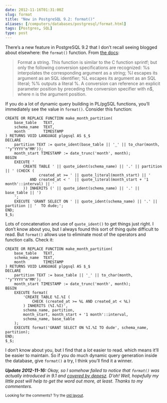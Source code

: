 ```yaml
--- 
date: 2012-11-16T01:31:00Z
slug: format
title: "New in PostgreSQL 9.2: format()"
aliases: [/computers/databases/postgresql/format.html]
tags: [Postgres, SQL]
type: post
---
```


<p>There’s a new feature in PostgreSQL 9.2 that I don’t recall seeing blogged about elsewhere: the <code>format()</code> function. From <a href="http://www.postgresql.org/docs/current/static/functions-string.html">the docs</a>:</p>

<blockquote><p>Format a string. This function is similar to the C function sprintf; but only the following conversion specifications are recognized: %s interpolates the corresponding argument as a string; %I escapes its argument as an SQL identifier; %L escapes its argument as an SQL literal; %% outputs a literal %. A conversion can reference an explicit parameter position by preceding the conversion specifier with n$, where n is the argument position.</p></blockquote>

<p>If you do a lot of dynamic query building in PL/pgSQL functions, you’ll immediately see the value in <code>format()</code>. Consider this function:</p>

<pre><code>CREATE OR REPLACE FUNCTION make_month_partition(
    base_table   TEXT,
    schema_name  TEXT,
    month        TIMESTAMP
) RETURNS VOID LANGUAGE plpgsql AS $_$
DECLARE
    partition TEXT := quote_ident(base_table || '_' || to_char(month, '"y"YYYY"m"MM'));
    month_start TIMESTAMP := date_trunc('month', month);
BEGIN
    EXECUTE '
        CREATE TABLE ' || quote_ident(schema_name) || '.' || partition || ' (CHECK (
               created_at &gt;= ' || quote_literal(month_start) || '
           AND created_at &lt; '  || quote_literal(month_start + '1 month'::interval) || '
        )) INHERITS (' || quote_ident(schema_name) || '.' || base_table || ')
    ';
    EXECUTE 'GRANT SELECT ON ' || quote_ident(schema_name) || '.' || partition || '  TO dude;';
END;
$_$;
</code></pre>

<p>Lots of concatenation and use of <code>quote_ident()</code> to get things just right. I don’t know about you, but I always found this sort of thing quite difficult to read. But <code>format()</code> allows use to eliminate most of the operators and function calls. Check it:</p>

<pre><code>CREATE OR REPLACE FUNCTION make_month_partition(
    base_table   TEXT,
    schema_name  TEXT,
    month        TIMESTAMP
) RETURNS VOID LANGUAGE plpgsql AS $_$
DECLARE
    partition TEXT := base_table || '_' || to_char(month, '"y"YYYY"m"MM');
    month_start TIMESTAMP := date_trunc('month', month);
BEGIN
    EXECUTE format(
        'CREATE TABLE %I.%I (
            CHECK (created_at &gt;= %L AND created_at &lt; %L)
        ) INHERITS (%I.%I)',
        schema_name, partition,
        month_start, month_start + '1 month'::interval,
        schema_name, base_table
    );
    EXECUTE format('GRANT SELECT ON %I.%I TO dude', schema_name, partition);
END;
$_$;
</code></pre>

<p>I don’t know about you, but I find that a <em>lot</em> easier to read. which means it’ll be easier to maintain. So if you do much dynamic query generation inside the database, give <code>format()</code> a try, I think you’ll find it a winner.</p>

<p><em><strong>Update 2012-11-16:</strong> Okay, so I somehow failed to notice that <code>format()</code> was actually introduced in 9.1 and <a href="http://www.depesz.com/2010/11/21/waiting-for-9-1-format/">covered by depesz</a>. D’oh! Well, hopefully my little post will help to get the word out more, at least. Thanks to my commenters.</em></p>

<p class="past"><small>Looking for the comments? Try the <a rel="nofollow" href="//past.justatheory.com/computers/databases/postgresql/format.html">old layout</a>.</small></p>



